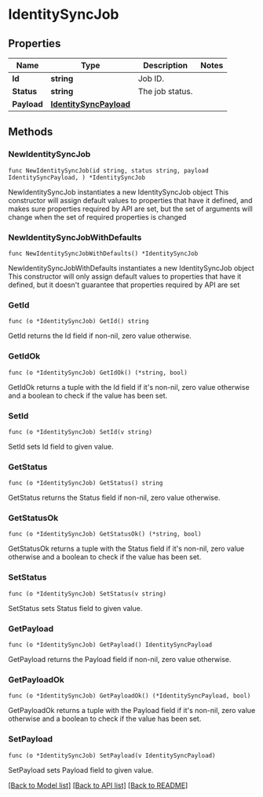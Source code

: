 # IdentitySyncJob

## Properties

Name | Type | Description | Notes
------------ | ------------- | ------------- | -------------
**Id** | **string** | Job ID. | 
**Status** | **string** | The job status. | 
**Payload** | [**IdentitySyncPayload**](IdentitySyncPayload.md) |  | 

## Methods

### NewIdentitySyncJob

`func NewIdentitySyncJob(id string, status string, payload IdentitySyncPayload, ) *IdentitySyncJob`

NewIdentitySyncJob instantiates a new IdentitySyncJob object
This constructor will assign default values to properties that have it defined,
and makes sure properties required by API are set, but the set of arguments
will change when the set of required properties is changed

### NewIdentitySyncJobWithDefaults

`func NewIdentitySyncJobWithDefaults() *IdentitySyncJob`

NewIdentitySyncJobWithDefaults instantiates a new IdentitySyncJob object
This constructor will only assign default values to properties that have it defined,
but it doesn't guarantee that properties required by API are set

### GetId

`func (o *IdentitySyncJob) GetId() string`

GetId returns the Id field if non-nil, zero value otherwise.

### GetIdOk

`func (o *IdentitySyncJob) GetIdOk() (*string, bool)`

GetIdOk returns a tuple with the Id field if it's non-nil, zero value otherwise
and a boolean to check if the value has been set.

### SetId

`func (o *IdentitySyncJob) SetId(v string)`

SetId sets Id field to given value.


### GetStatus

`func (o *IdentitySyncJob) GetStatus() string`

GetStatus returns the Status field if non-nil, zero value otherwise.

### GetStatusOk

`func (o *IdentitySyncJob) GetStatusOk() (*string, bool)`

GetStatusOk returns a tuple with the Status field if it's non-nil, zero value otherwise
and a boolean to check if the value has been set.

### SetStatus

`func (o *IdentitySyncJob) SetStatus(v string)`

SetStatus sets Status field to given value.


### GetPayload

`func (o *IdentitySyncJob) GetPayload() IdentitySyncPayload`

GetPayload returns the Payload field if non-nil, zero value otherwise.

### GetPayloadOk

`func (o *IdentitySyncJob) GetPayloadOk() (*IdentitySyncPayload, bool)`

GetPayloadOk returns a tuple with the Payload field if it's non-nil, zero value otherwise
and a boolean to check if the value has been set.

### SetPayload

`func (o *IdentitySyncJob) SetPayload(v IdentitySyncPayload)`

SetPayload sets Payload field to given value.



[[Back to Model list]](../README.md#documentation-for-models) [[Back to API list]](../README.md#documentation-for-api-endpoints) [[Back to README]](../README.md)


